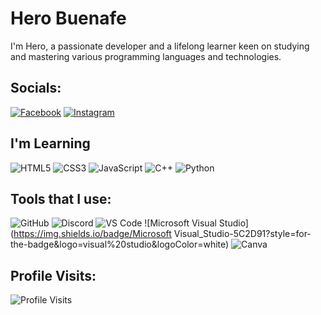 # Hero Buenafe
I'm Hero, a passionate developer and a lifelong learner keen on studying and mastering various programming languages and technologies.


## Socials:
[![Facebook](https://img.shields.io/badge/Facebook-1877F2?style=for-the-badge&logo=facebook&logoColor=white)](https://www.facebook.com/hero.buenafe)
[![Instagram](https://img.shields.io/badge/Instagram-E4405F?style=for-the-badge&logo=instagram&logoColor=white)](https://instagram.com/shenzuui)

## I'm Learning
![HTML5](https://img.shields.io/badge/HTML5-E34F26?style=for-the-badge&logo=html5&logoColor=white)
![CSS3](https://img.shields.io/badge/CSS3-1572B6?style=for-the-badge&logo=css3&logoColor=white)
![JavaScript](https://img.shields.io/badge/JavaScript-F7DF1E?style=for-the-badge&logo=javascript&logoColor=black)
![C++](https://img.shields.io/badge/C++-00599C?style=for-the-badge&logo=cplusplus&logoColor=white)
![Python](https://img.shields.io/badge/Python-3776AB?style=for-the-badge&logo=python&logoColor=white)

## Tools that I use:
![GitHub](https://img.shields.io/badge/GitHub-181717?style=for-the-badge&logo=github&logoColor=white)
![Discord](https://img.shields.io/badge/Discord-7289DA?style=for-the-badge&logo=discord&logoColor=white)
![VS Code](https://img.shields.io/badge/VS_Code-0078d7?style=for-the-badge&logo=visual%20studio%20code&logoColor=white)
![Microsoft Visual Studio](https://img.shields.io/badge/Microsoft Visual_Studio-5C2D91?style=for-the-badge&logo=visual%20studio&logoColor=white)
![Canva](https://img.shields.io/badge/Canva-00C4CC?style=for-the-badge&logo=canva&logoColor=white)

## Profile Visits:
![Profile Visits](https://komarev.com/ghpvc/?username=herobuenafe&color=green&style=for-the-badge)
